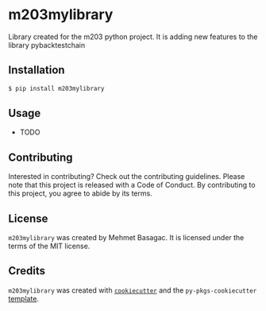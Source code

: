 # m203mylibrary

Library created for the m203 python project. It is adding new features to the library pybacktestchain

## Installation

```bash
$ pip install m203mylibrary
```

## Usage

- TODO

## Contributing

Interested in contributing? Check out the contributing guidelines. Please note that this project is released with a Code of Conduct. By contributing to this project, you agree to abide by its terms.

## License

`m203mylibrary` was created by Mehmet Basagac. It is licensed under the terms of the MIT license.

## Credits

`m203mylibrary` was created with [`cookiecutter`](https://cookiecutter.readthedocs.io/en/latest/) and the `py-pkgs-cookiecutter` [template](https://github.com/py-pkgs/py-pkgs-cookiecutter).
